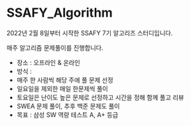 # SSAFY_Algorithm

2022년 2월 8일부터 시작한 SSAFY 7기 알고리즈 스터디입니다.

매주 알고리즘 문제풀이를 진행합니다.

* 장소 : 오프라인 & 온라인
* 방식 :
 * 매주 한 사람씩 해당 주에 풀 문제 선정
 * 일요일을 제외한 매일 한문제씩 풀이
 * 토요일은 난이도 높은 문제로 선정하고 시간을 정해 함께 풀고 리뷰
 * SWEA 문제 풀이, 추후 백준 문제도 풀이
* 목표 : 삼성 SW 역량 테스트 A, A+ 등급

